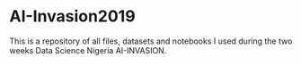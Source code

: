 # AI-Invasion2019
This is a repository of all files, datasets and notebooks I used during the two weeks Data Science Nigeria AI-INVASION.
